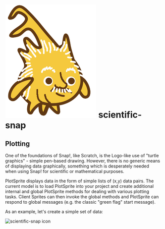 ![scientific-snap-icon](../images/einstein_snap.png)
scientific-snap
===============

Plotting
--------

One of the foundations of Snap!, like Scratch, is the Logo-like use of "turtle graphics" - simple pen-based drawing.  However, there is no generic means of displaying data graphically, something which is desperately needed when using Snap! for scientific or mathematical purposes.

PlotSprite displays data in the form of simple lists of (x,y) data pairs.  The current model is to load PlotSprite into your project and create additional internal and global PlotSprite methods for dealing with various plotting tasks.  Client Sprites can then invoke the global methods and PlotSprite can respond to global messages (e.g. the classic "green flag" start message).

As an example, let's create a simple set of data:

<img scr="./images/create_data.png" height="50" alt="scientific-snap icon">

